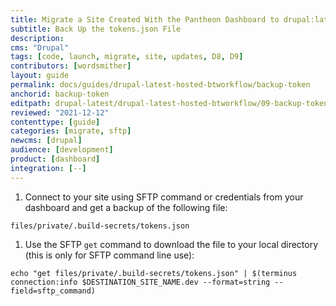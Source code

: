```yaml
---
title: Migrate a Site Created With the Pantheon Dashboard to drupal:latest + Build Tools
subtitle: Back Up the tokens.json File
description: 
cms: "Drupal"
tags: [code, launch, migrate, site, updates, D8, D9]
contributors: [wordsmither]
layout: guide
permalink: docs/guides/drupal-latest-hosted-btworkflow/backup-token
anchorid: backup-token
editpath: drupal-latest/drupal-latest-hosted-btworkflow/09-backup-token.md
reviewed: "2021-12-12"
contenttype: [guide]
categories: [migrate, sftp]
newcms: [drupal]
audience: [development]
product: [dashboard]
integration: [--]
---
```


1. Connect to your site using SFTP command or credentials from your dashboard and get a backup of the following file:

  ```bash{promptUser: user}
  files/private/.build-secrets/tokens.json
  ```

1. Use the SFTP `get` command to download the file to your local directory (this is only for SFTP command line use):

  ```bash{promptUser: user}
  echo "get files/private/.build-secrets/tokens.json" | $(terminus connection:info $DESTINATION_SITE_NAME.dev --format=string --field=sftp_command)
  ```
